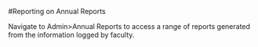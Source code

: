#Reporting on Annual Reports

Navigate to Admin>Annual Reports to access a range of reports generated from the information logged by faculty.
